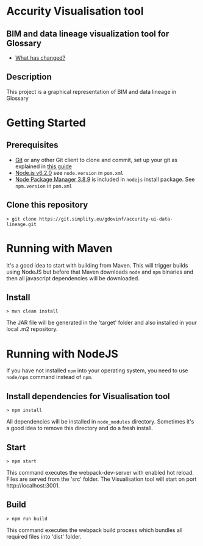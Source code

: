 # Accurity Visualisation tool
## BIM and data lineage visualization tool for Glossary

- [What has changed?](CHANGELOG.md)

## Description

This project is a graphical representation of BIM and data lineage in Glossary

# Getting Started

## Prerequisites

- [Git](https://git-for-windows.github.io/) or any other Git client to clone and commit, set up your git as explained in [this guide](https://project.simplity.eu/projects/product-architecture/wiki/The_setup)
- [Node.js v6.2.0](https://nodejs.org/en/) see `node.version` in `pom.xml`
- [Node Package Manager 3.8.9](https://nodejs.org/en/) is included in `nodejs` install package. See `npm.version` in `pom.xml`

## Clone this repository

```
> git clone https://git.simplity.eu/gdovinf/accurity-ui-data-lineage.git
```

# Running with Maven

It's a good idea to start with building from Maven. This will trigger builds using NodeJS but before that Maven downloads
`node` and `npm` binaries and then all javascript dependencies will be downloaded.

## Install
```
> mvn clean install
```
The JAR file will be generated in the 'target' folder and also installed in your local .m2 repository.

# Running with NodeJS

If you have not installed `npm` into your operating system, you need to use `node/npm` command instead of `npm`.

## Install dependencies for Visualisation tool

```
> npm install
```

All dependencies will be installed in `node_modules` directory. Sometimes it's
a good idea to remove this directory and do a fresh install.


## Start

```
> npm start
```

This command executes the webpack-dev-server with enabled hot reload. Files are served from the 'src' folder.
The Visualisation tool will start on port http://localhost:3001.


## Build

```
> npm run build
```

This command executes the webpack build process which bundles all required files into 'dist' folder.